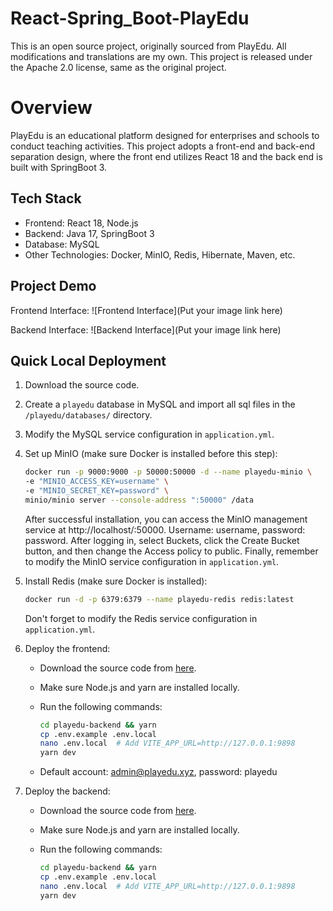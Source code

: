 # React-Spring_Boot-PlayEdu
This is an open source project, originally sourced from PlayEdu. All modifications and translations are my own.  This project is released under the Apache 2.0 license, same as the original project.

# Overview
PlayEdu is an educational platform designed for enterprises and schools to conduct teaching activities. This project adopts a front-end and back-end separation design, where the front end utilizes React 18 and the back end is built with SpringBoot 3.

## Tech Stack

- Frontend: React 18, Node.js
- Backend: Java 17, SpringBoot 3
- Database: MySQL
- Other Technologies: Docker, MinIO, Redis, Hibernate, Maven, etc.

## Project Demo

Frontend Interface: 
![Frontend Interface](Put your image link here)

Backend Interface: 
![Backend Interface](Put your image link here)


## Quick Local Deployment

1. Download the source code.

2. Create a `playedu` database in MySQL and import all sql files in the `/playedu/databases/` directory.

3. Modify the MySQL service configuration in `application.yml`.

4. Set up MinIO (make sure Docker is installed before this step):

    ```bash
    docker run -p 9000:9000 -p 50000:50000 -d --name playedu-minio \
    -e "MINIO_ACCESS_KEY=username" \
    -e "MINIO_SECRET_KEY=password" \
    minio/minio server --console-address ":50000" /data
    ```

    After successful installation, you can access the MinIO management service at http://localhost/:50000. Username: username, password: password.
    After logging in, select Buckets, click the Create Bucket button, and then change the Access policy to public. Finally, remember to modify the MinIO service configuration in `application.yml`.

5. Install Redis (make sure Docker is installed):

    ```bash
    docker run -d -p 6379:6379 --name playedu-redis redis:latest
    ```

    Don't forget to modify the Redis service configuration in `application.yml`.

6. Deploy the frontend:

    - Download the source code from [here](https://github.com/Zicheng-Li/PlayEdu-frontend).
    - Make sure Node.js and yarn are installed locally.
    - Run the following commands:

        ```bash
        cd playedu-backend && yarn
        cp .env.example .env.local
        nano .env.local  # Add VITE_APP_URL=http://127.0.0.1:9898
        yarn dev
        ```

    - Default account: admin@playedu.xyz, password: playedu

7. Deploy the backend:

    - Download the source code from [here](https://github.com/Zicheng-Li/PlayEdu-backend.git).
    - Make sure Node.js and yarn are installed locally.
    - Run the following commands:

        ```bash
        cd playedu-backend && yarn
        cp .env.example .env.local
        nano .env.local  # Add VITE_APP_URL=http://127.0.0.1:9898
        yarn dev
        ```
